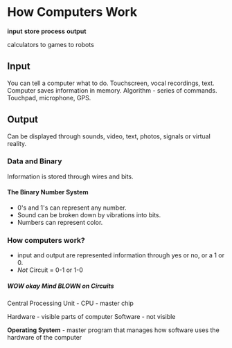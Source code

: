 # How Computers Work

**input**
**store**
**process**
**output**

calculators to games to robots

## Input

You can tell a computer what to do. Touchscreen, vocal recordings, text. Computer saves information in memory. Algorithm - series of commands. Touchpad, microphone, GPS.

## Output

Can be displayed through sounds, video, text, photos, signals or virtual reality.

### Data and Binary

Information is stored through wires and bits.

#### The Binary Number System

- 0's and 1's can represent any number.
- Sound can be broken down by vibrations into bits.
- Numbers can represent color.

### How computers work?

- input and output are represented information through yes or no, or a 1 or 0.
- _Not_ Circuit = 0-1 or 1-0

##### WOW okay Mind BLOWN on Circuits

Central Processing Unit - CPU - master chip

Hardware - visible parts of computer
Software - not visible

**Operating System** - master program that manages how software uses the hardware of the computer
